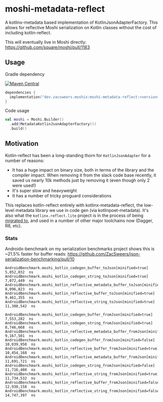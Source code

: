 # moshi-metadata-reflect

A kotlinx-metadata based implementation of KotlinJsonAdapterFactory. This allows for reflective Moshi
serialization on Kotlin classes without the cost of including kotlin-reflect.

This will eventually live in Moshi directly: https://github.com/square/moshi/pull/1183

## Usage

Gradle dependency

[![Maven Central](https://img.shields.io/maven-central/v/dev.zacsweers.moshix/moshi-metadata-reflect.svg)](https://mvnrepository.com/artifact/dev.zacsweers.moshix/moshi-metadata-reflect)
```kotlin
dependencies {
  implementation("dev.zacsweers.moshix:moshi-metadata-reflect:<version>")
}
```

Code usage
```kotlin
val moshi = Moshi.Builder()
  .add(MetadataKotlinJsonAdapterFactory())
  .build()
```

## Motivation

Kotlin-reflect has been a long-standing thorn for `KotlinJsonAdapter` for a number of reasons:

- It has a huge impact on binary size, both in terms of the library and the compiler impact. When removing it from the slack code base recently, it saved us nearly 10k methods just by removing it (even though only 2 were used!)
- It's super slow and heavyweight
- It has a number of tricky proguard considerations

This replaces kotlin-reflect entirely with kotlinx-metadata-reflect, the low-level metadata library we use in code gen (via kotlinpoet-metadata). It's also what the `kotlinx.reflect.lite` project is in the process of being [migrated to](https://github.com/Kotlin/kotlinx.reflect.lite/pull/12), and used in a number of other major toolchains now (Dagger, R8, etc).

### Stats

Androidx-benchmark on my serialization benchmarks project shows this is ~21.5% faster for buffer reads: https://github.com/ZacSweers/json-serialization-benchmarking/pull/10

```
AndroidBenchmark.moshi_kotlin_codegen_buffer_toJson[minified=true]                   5,052,032  ns
AndroidBenchmark.moshi_kotlin_codegen_string_toJson[minified=true]                   7,072,449  ns
AndroidBenchmark.moshi_kotlin_reflective_metadata_buffer_toJson[minified=true]       8,096,823  ns
AndroidBenchmark.moshi_kotlin_reflective_buffer_toJson[minified=true]                9,461,355  ns
AndroidBenchmark.moshi_kotlin_reflective_string_toJson[minified=true]               11,308,542  ns

AndroidBenchmark.moshi_kotlin_codegen_buffer_fromJson[minified=true]                 7,553,282  ns
AndroidBenchmark.moshi_kotlin_codegen_string_fromJson[minified=true]                 8,746,668  ns
AndroidBenchmark.moshi_kotlin_reflective_metadata_buffer_fromJson[minified=true]     9,167,501  ns
AndroidBenchmark.moshi_kotlin_codegen_buffer_fromJson[minified=false]               10,039,950  ns
AndroidBenchmark.moshi_kotlin_reflective_buffer_fromJson[minified=true]             10,454,168  ns
AndroidBenchmark.moshi_kotlin_reflective_metadata_buffer_fromJson[minified=false]   11,691,721  ns
AndroidBenchmark.moshi_kotlin_codegen_string_fromJson[minified=false]               11,716,408  ns
AndroidBenchmark.moshi_kotlin_reflective_string_fromJson[minified=true]             11,734,532  ns
AndroidBenchmark.moshi_kotlin_reflective_buffer_fromJson[minified=false]            12,930,158  ns
AndroidBenchmark.moshi_kotlin_reflective_string_fromJson[minified=false]            14,747,397  ns
```
